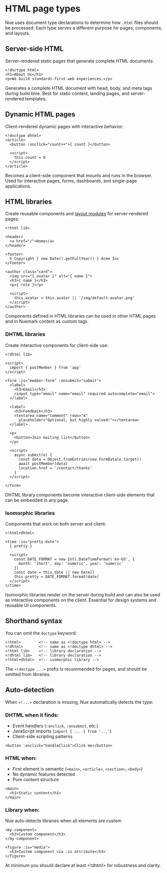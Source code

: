 
# HTML page types
Nue uses document type declarations to determine how `.html` files should be processed. Each type serves a different purpose for pages, components, and layouts.


## Server-side HTML
Server-rendered static pages that generate complete HTML documents:

```
<!doctype html>
<h1>About Us</h1>
<p>We build standards-first web experiences.</p>
```

Generates a complete HTML document with head, body, and meta tags during build time. Best for static content, landing pages, and server-rendered templates.

## Dynamic HTML pages
Client-rendered dynamic pages with interactive behavior:

```
<!doctype dhtml>
<article>
  <button :onclick="count++">{ count }</button>

  <script>
    this.count = 0
  </script>
</article>
```

Becomes a client-side component that mounts and runs in the browser. Used for interactive pages, forms, dashboards, and single-page applications.

## HTML libraries
Create reusable components and [layout modules](/docs/layout-system) for server-rendered pages:

```
<!html lib>

<header>
  <a href="/">Home</a>
</header>

<footer>
  © Copyright { new Date().getFullYear() } Acme Inc
</footer>

<author class="card">
  <img src="{ avatar }" alt="{ name }">
  <h3>{ name }</h3>
  <p>{ role }</p>

  <script>
    this.avatar = this.avatar || '/img/default-avatar.png'
  </script>
</author>

```

Components defined in HTML libraries can be used in other HTML pages and in Nuemark content as custom tags.


### DHTML libraries
Create interactive components for client-side use:

```
<!dhtml lib>

<script>
  import { postMember } from 'app'
</script>

<form :is="member-form" :onsubmit="submit">
  <label>
    <h3>Email</h3>
    <input type="email" name="email" required autocomplete="email">
  </label>

  <label>
    <h3>Feedback</h3>
    <textarea name="comment" rows="4"
      placeholder="Optional, but highly valued!"></textarea>
  </label>

  <p>
    <button>Join mailing list</button>
  </p>

  <script>
    async submit(e) {
      const data = Object.fromEntries(new FormData(e.target))
      await postMember(data)
      location.href = '/contact/thanks'
    }
  </script>

</form>
```

DHTML library components become interactive client-side elements that can be embedded in any page.


### Isomorphic libraries
Components that work on both server and client:

```
<!html+dhtml>

<time :is="pretty-date">
  { pretty }

  <script>
    const DATE_FORMAT = new Intl.DateTimeFormat('en-US', {
      month: 'short', day: 'numeric', year: 'numeric'
    })
    const date = this.date || new Date()
    this.pretty = DATE_FORMAT.format(date)
  </script>
</time>
```

Isomorphic libraries render on the server during build and can also be used as interactive components on the client. Essential for design systems and reusable UI components.

## Shorthand syntax
You can omit the `doctype` keyword:

```
<!html>        <!-- same as <!doctype html> -->
<!dhtml>       <!-- same as <!doctype dhtml> -->
<!html lib>    <!-- library declaration -->
<!dhtml lib>   <!-- library declaration -->
<!html+dhtml>  <!-- isomorphic library -->
```

The `<!doctype ...>` prefix is recommended for pages, and should be omitted from libraries.

## Auto-detection
When `<!...>` declaration is missing, Nue automatically detects the type:

### DHTML when it finds:
- Event handlers (`:onclick`, `:onsubmit`, etc.)
- JavaScript imports (`import { ... } from '...'`)
- Client-side scripting patterns

```
<button :onclick="handleClick">Click me</button>
```

### HTML when:
- First element is semantic (`<main>`, `<article>`, `<section>`, `<body>`)
- No dynamic features detected
- Pure content structure

```
<main>
  <h1>Static content</h1>
</main>
```

### Library when:
Nue auto-detects libraries when all elements are custom

```
<my-component>
  <h3>Custom component</h3>
</my-component>

<figure :is="media">
  <h3>Custom component via :is attribute</h3>
</figure>
```

At minimum you should declare at least <!dhtml> for robustness and clarity.


